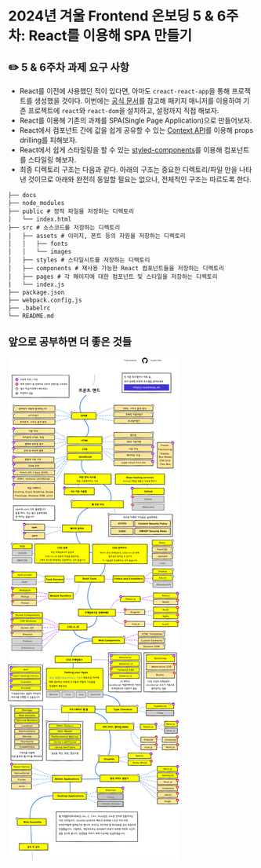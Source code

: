 # 2024년 겨울 Frontend 온보딩 5 & 6주차: React를 이용해 SPA 만들기

## ✏️ 5 & 6주차 과제 요구 사항

- React를 이전에 사용했던 적이 있다면, 아마도 `creact-react-app`을 통해 프로젝트를 생성했을 것이다. 이번에는 [공식 문서](https://react.dev/learn/add-react-to-an-existing-project)를 참고해 패키지 매니저를 이용하여 기존 프로젝트에 `react`와 `react-dom`을 설치하고, 설정까지 직접 해보자.
- React를 이용해 기존의 과제를 SPA(Single Page Application)으로 만들어보자.
- React에서 컴포넌트 간에 값을 쉽게 공유할 수 있는 [Context API](https://react.dev/learn/passing-data-deeply-with-context)를 이용해 props drilling를 피해보자.
- React에서 쉽게 스타일링을 할 수 있는 [styled-components](https://github.com/styled-components/styled-components)를 이용해 컴포넌트를 스타일링 해보자.
- 최종 디렉토리 구조는 다음과 같다. 아래의 구조는 중요한 디렉토리/파일 만을 나타낸 것이므로 아래와 완전히 동일할 필요는 없으나, 전체적인 구조는 따르도록 한다.

```
├── docs
├── node_modules
├── public # 정적 파일을 저장하는 디렉토리
│   └── index.html
├── src # 소스코드를 저장하는 디렉토리
│   ├── assets # 이미지, 폰트 등의 자원을 저장하는 디렉토리
│   │   ├── fonts
│   │   └── images
│   ├── styles # 스타일시트를 저장하는 디렉토리
│   ├── components # 재사용 가능한 React 컴포넌트들을 저장하는 디렉토리
│   ├── pages # 각 페이지에 대한 컴포넌트 및 스타일을 저장하는 디렉토리
|   └── index.js
├── package.json
├── webpack.config.js
├── .babelrc
└── README.md
```

## 앞으로 공부하면 더 좋은 것들

![](https://github.com/Han-Kyeol/developer-roadmap-kr-/raw/master/img/frontend(kr).png)